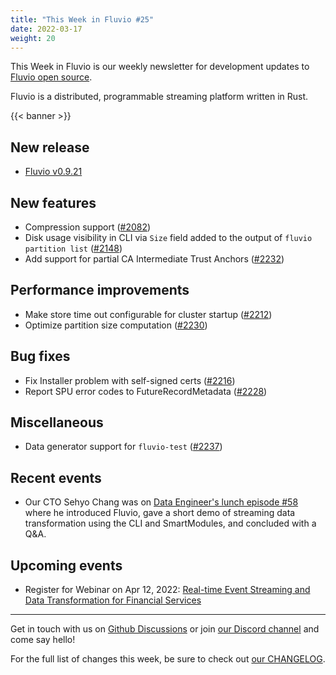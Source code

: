 ```yaml
---
title: "This Week in Fluvio #25"
date: 2022-03-17
weight: 20
---
```

This Week in Fluvio is our weekly newsletter for development updates to [Fluvio open source].

Fluvio is a distributed, programmable streaming platform written in Rust.

{{< banner >}}

## New release
* [Fluvio v0.9.21](https://github.com/infinyon/fluvio/releases/tag/v0.9.21)

## New features
* Compression support ([#2082](https://github.com/infinyon/fluvio/issues/2082))
* Disk usage visibility in CLI via `Size` field added to the output of `fluvio partition list` ([#2148](https://github.com/infinyon/fluvio/issues/2148))
* Add support for partial CA Intermediate Trust Anchors ([#2232](https://github.com/infinyon/fluvio/pull/2232))

## Performance improvements
* Make store time out configurable for cluster startup ([#2212](https://github.com/infinyon/fluvio/issues/2212))
* Optimize partition size computation ([#2230](https://github.com/infinyon/fluvio/issues/2230))

## Bug fixes
* Fix Installer problem with self-signed certs ([#2216](https://github.com/infinyon/fluvio/issues/2216))
* Report SPU error codes to FutureRecordMetadata ([#2228](https://github.com/infinyon/fluvio/issues/2228))

## Miscellaneous
* Data generator support for `fluvio-test` ([#2237](https://github.com/infinyon/fluvio/pull/2237))

## Recent events
* Our CTO Sehyo Chang was on [Data Engineer's lunch episode #58](https://www.youtube.com/watch?v=H1tkiGsNz-Q) where he introduced Fluvio, gave a short demo of streaming data transformation using the CLI and SmartModules, and concluded with a Q&A.

## Upcoming events
* Register for Webinar on Apr 12, 2022: [Real-time Event Streaming and Data Transformation for Financial Services](https://register.gotowebinar.com/register/4870730280061351695)


---

Get in touch with us on [Github Discussions] or join [our Discord channel] and come say hello!

For the full list of changes this week, be sure to check out [our CHANGELOG].

[Fluvio open source]: https://github.com/infinyon/fluvio
[our CHANGELOG]: https://github.com/infinyon/fluvio/blob/master/CHANGELOG.md
[our Discord channel]: https://discordapp.com/invite/bBG2dTz
[Github Discussions]: https://github.com/infinyon/fluvio/discussions
